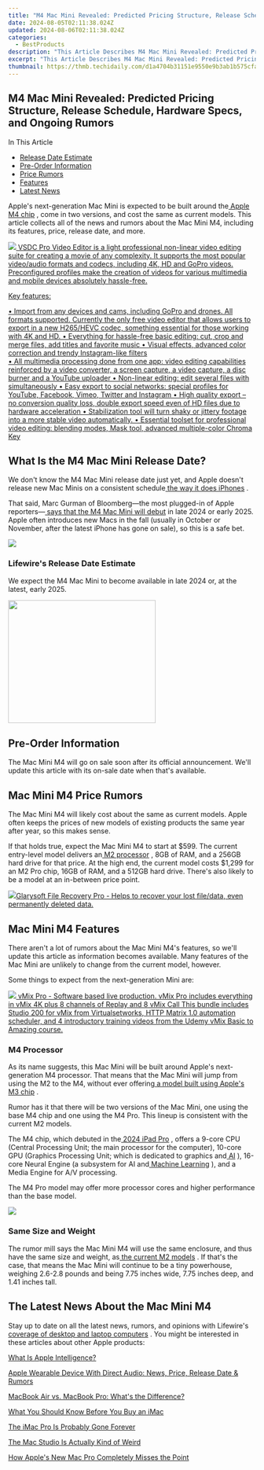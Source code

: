 ```yaml
---
title: "M4 Mac Mini Revealed: Predicted Pricing Structure, Release Schedule, Hardware Specs, and Ongoing Rumors"
date: 2024-08-05T02:11:38.024Z
updated: 2024-08-06T02:11:38.024Z
categories:
  - BestProducts
description: "This Article Describes M4 Mac Mini Revealed: Predicted Pricing Structure, Release Schedule, Hardware Specs, and Ongoing Rumors"
excerpt: "This Article Describes M4 Mac Mini Revealed: Predicted Pricing Structure, Release Schedule, Hardware Specs, and Ongoing Rumors"
thumbnail: https://thmb.techidaily.com/d1a4704b31151e9550e9b3ab1b575cfa25b0e8f640c5b81b3310074251149c70.jpg
---
```


## M4 Mac Mini Revealed: Predicted Pricing Structure, Release Schedule, Hardware Specs, and Ongoing Rumors

 In This Article 

* [ Release Date Estimate ](https://www.lifewire.com/#toc-what-is-the-m4-mac-mini-release-date)
* [ Pre-Order Information ](https://www.lifewire.com/#toc-pre-order-information)
* [ Price Rumors ](https://www.lifewire.com/#toc-mac-mini-m4-price-rumors)
* [ Features ](https://www.lifewire.com/#toc-mac-mini-m4-features)
* [ Latest News ](https://www.lifewire.com/#toc-the-latest-news-about-the-mac-mini-m4)

 Apple's next-generation Mac Mini is expected to be built around the[ Apple M4 chip](https://www.lifewire.com/apple-m4-chip-8640914) , come in two versions, and cost the same as current models. This article collects all of the news and rumors about the Mac Mini M4, including its features, price, release date, and more.

<!-- affiliate ads begin -->
<a href="https://secure.2checkout.com/order/checkout.php?PRODS=4693127&QTY=1&AFFILIATE=108875&CART=1"><img src="https://www.videosoftdev.com/images/video_editor/screenshots/1.jpg" border="0">
VSDC Pro Video Editor is a light professional non-linear video editing suite for creating a movie of any complexity. It supports the most popular video/audio formats and codecs, including 4K, HD and GoPro videos. Preconfigured profiles make the creation of videos for various multimedia and mobile devices absolutely hassle-free.

Key features:

•	Import from any devices and cams, including GoPro and drones. All formats supported. Сurrently the only free video editor that allows users to export in a new H265/HEVC codec, something essential for those working with 4K and HD.
•	Everything for hassle-free basic editing: cut, crop and merge files, add titles and favorite music
•	Visual effects, advanced color correction and trendy Instagram-like filters   
•	All multimedia processing done from one app: video editing capabilities reinforced by  a video converter, a screen capture, a video capture, a disc burner and a YouTube uploader
•	Non-linear editing: edit several files with simultaneously 
•	Easy export to social networks: special profiles for YouTube, Facebook, Vimeo, Twitter and Instagram
•	High quality export – no conversion quality loss, double export speed even of HD files due to hardware acceleration
•	Stabilization tool will turn shaky or jittery footage into a more stable video automatically. 
•	Essential toolset for professional video editing: blending modes, Mask tool, advanced multiple-color Chroma Key  
</a>
<!-- affiliate ads end -->
##  What Is the M4 Mac Mini Release Date? 

 We don't know the M4 Mac Mini release date just yet, and Apple doesn't release new Mac Minis on a consistent schedule[ the way it does iPhones](https://www.lifewire.com/iphone-17-8612548) .

 That said, Marc Gurman of Bloomberg—the most plugged-in of Apple reporters—[ says that the M4 Mac Mini will debut](https://www.bloomberg.com/news/newsletters/2024-04-14/humane-ai-pin-review-the-device-isn-t-going-to-kill-apple-s-iphone-luziqlew) in late 2024 or early 2025\. Apple often introduces new Macs in the fall (usually in October or November, after the latest iPhone has gone on sale), so this is a safe bet.  

<!-- affiliate ads begin -->
<a href="https://store.iobit.com/order/checkout.php?PRODS=1468905&QTY=1&AFFILIATE=108875&CART=1"><img src="https://secure.avangate.com/images/merchant/184260348236f9554fe9375772ff966e/ascscan_728x90.png" border="0"></a>
<!-- affiliate ads end -->
###  Lifewire's Release Date Estimate

 We expect the M4 Mac Mini to become available in late 2024 or, at the latest, early 2025.

<!-- affiliate ads begin -->
<a href="https://imp.i357552.net/c/5597632/863039/11832" target="_top" id="863039"><img src="//a.impactradius-go.com/display-ad/11832-863039" border="0" alt="" width="300" height="250"/></a>
<!-- affiliate ads end -->
## Pre-Order Information 

 The Mac Mini M4 will go on sale soon after its official announcement. We'll update this article with its on-sale date when that's available.

## Mac Mini M4 Price Rumors 

 The Mac Mini M4 will likely cost about the same as current models. Apple often keeps the prices of new models of existing products the same year after year, so this makes sense.

 If that holds true, expect the Mac Mini M4 to start at $599\. The current entry-level model delivers an[ M2 processor](https://www.lifewire.com/why-the-new-m2-mac-mini-is-the-perfect-second-computer-7098470) , 8GB of RAM, and a 256GB hard drive for that price. At the high end, the current model costs $1,299 for an M2 Pro chip, 16GB of RAM, and a 512GB hard drive. There's also likely to be a model at an in-between price point.

<!-- affiliate ads begin -->
<a href="https://order.glarysoft.com/order/checkout.php?PRODS=35408920&QTY=1&AFFILIATE=108875&CART=1"><img src="https://secure.avangate.com/images/merchant/6734fa703f6633ab896eecbdfad8953a/products/FR-200-1.png" border="0">Glarysoft File Recovery Pro - Helps to recover your lost file/data, even permanently deleted data. </a>
<!-- affiliate ads end -->
## Mac Mini M4 Features 

 There aren't a lot of rumors about the Mac Mini M4's features, so we'll update this article as information becomes available. Many features of the Mac Mini are unlikely to change from the current model, however.

 Some things to expect from the next-generation Mini are:

<!-- affiliate ads begin -->
<a href="https://secure.2checkout.com/order/checkout.php?PRODS=30901410&QTY=1&AFFILIATE=108875&CART=1"> <img src="https://secure.avangate.com/images/merchant/ce9a6fb2becc2d235e62b125e9260102/products/copy_1_copy_vMixCallScreenshot1-large.jpg" border="0"> vMix Pro - Software based live production. vMix Pro includes everything in vMix 4K plus 8 channels of Replay and 8 vMix Call 
This bundle includes Studio 200 for vMix from Virtualsetworks, HTTP Matrix 1.0 automation scheduler, and 4 introductory training videos from the Udemy vMix Basic to Amazing course. </a>
<!-- affiliate ads end -->
### M4 Processor 

 As its name suggests, this Mac Mini will be built around Apple's next-generation M4 processor. That means that the Mac Mini will jump from using the M2 to the M4, without ever offering[ a model built using Apple's M3 chip](https://www.lifewire.com/m3-mac-mini-7571458) .

 Rumor has it that there will be two versions of the Mac Mini, one using the base M4 chip and one using the M4 Pro. This lineup is consistent with the current M2 models.

 The M4 chip, which debuted in the[ 2024 iPad Pro](https://www.lifewire.com/ipad-pro-2024-7975845) , offers a 9-core CPU (Central Processing Unit; the main processor for the computer), 10-core GPU (Graphics Processing Unit; which is dedicated to graphics and[ AI](https://www.lifewire.com/what-is-generative-ai-7510795) ), 16-core Neural Engine (a subsystem for AI and[ Machine Learning](https://www.lifewire.com/what-is-machine-learning-7495518) ), and a Media Engine for A/V processing.

 The M4 Pro model may offer more processor cores and higher performance than the base model.

<!-- affiliate ads begin -->
<a href="https://store.massmailsoftware.com/order/checkout.php?PRODS=1047974&QTY=1&AFFILIATE=108875&CART=1"><img src="https://secure.avangate.com/images/merchant/dc87c13749315c7217cdc4ac692e704c/banera_for_partners-04_%281%29.jpg" border="0"></a>
<!-- affiliate ads end -->
### Same Size and Weight 

 The rumor mill says the Mac Mini M4 will use the same enclosure, and thus have the same size and weight, as[ the current M2 models](https://www.apple.com/mac-mini/specs/) . If that's the case, that means the Mac Mini will continue to be a tiny powerhouse, weighing 2.6-2.8 pounds and being 7.75 inches wide, 7.75 inches deep, and 1.41 inches tall.

##  The Latest News About the Mac Mini M4 

 Stay up to date on all the latest news, rumors, and opinions with Lifewire's[ coverage of desktop and laptop computers](https://www.lifewire.com/computer-laptop-tablet-news-4797030) . You might be interested in these articles about other Apple products:

[ What Is Apple Intelligence? ](https://www.lifewire.com/what-is-apple-gpt-7571221) 

[  Apple Wearable Device With Direct Audio: News, Price, Release Date & Rumors ](https://www.lifewire.com/apple-direct-audio-device-8671669) 

[  MacBook Air vs. MacBook Pro: What's the Difference? ](https://www.lifewire.com/macbook-air-vs-macbook-pro-5120274) 

[  What You Should Know Before You Buy an iMac ](https://www.lifewire.com/before-buying-imac-2260676) 

[ The iMac Pro Is Probably Gone Forever ](https://www.lifewire.com/the-imac-pro-is-probably-gone-forever-5221800) 

[  The Mac Studio Is Actually Kind of Weird ](https://www.lifewire.com/the-mac-studio-is-actually-kind-of-weird-5221599) 

[  How Apple's New Mac Pro Completely Misses the Point ](https://www.lifewire.com/apple-mac-pro-misses-point-7555142) 

<ins class="adsbygoogle"
     style="display:block"
     data-ad-format="autorelaxed"
     data-ad-client="ca-pub-7571918770474297"
     data-ad-slot="1223367746"></ins>



<ins class="adsbygoogle"
     style="display:block"
     data-ad-client="ca-pub-7571918770474297"
     data-ad-slot="8358498916"
     data-ad-format="auto"
     data-full-width-responsive="true"></ins>
